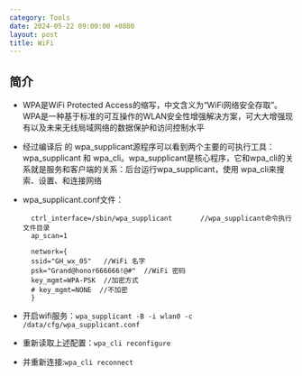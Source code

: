 ```yaml
---
category: Tools
date: 2024-05-22 09:00:00 +0800
layout: post
title: WiFi
---
```

## 简介

+ WPA是WiFi Protected Access的缩写，中文含义为“WiFi网络安全存取”。WPA是一种基于标准的可互操作的WLAN安全性增强解决方案，可大大增强现有以及未来无线局域网络的数据保护和访问控制水平

+ 经过编译后 的 wpa_supplicant源程序可以看到两个主要的可执行工具：wpa_supplicant 和 wpa_cli。wpa_supplicant是核心程序，它和wpa_cli的关系就是服务和客户端的关系：后台运行wpa_supplicant，使用 wpa_cli来搜索、设置、和连接网络

+ wpa_supplicant.conf文件：
  ```
    ctrl_interface=/sbin/wpa_supplicant       //wpa_supplicant命令执行文件目录
    ap_scan=1
     
    network={
    ssid="GH_wx_05"   //WiFi 名字
    psk="Grand@honor666666!@#"  //WiFi 密码
    key_mgmt=WPA-PSK  //加密方式
    # key_mgmt=NONE  //不加密
    }
  ```

+ 开启wifi服务：`wpa_supplicant -B -i wlan0 -c /data/cfg/wpa_supplicant.conf`
+ 重新读取上述配置：`wpa_cli reconfigure`
+ 并重新连接:`wpa_cli reconnect`